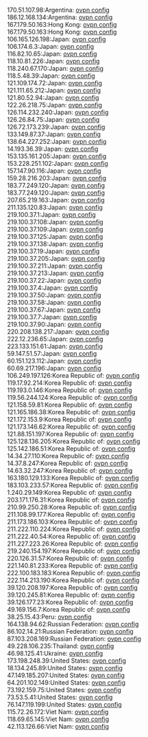 170.51.107.98:Argentina: [ovpn config](vpn/170_51_107_98.ovpn)  
186.12.168.134:Argentina: [ovpn config](vpn/186_12_168_134.ovpn)  
167.179.50.163:Hong Kong: [ovpn config](vpn/167_179_50_163.ovpn)  
167.179.50.163:Hong Kong: [ovpn config](vpn/167_179_50_163.ovpn)  
106.165.126.198:Japan: [ovpn config](vpn/106_165_126_198.ovpn)  
106.174.6.3:Japan: [ovpn config](vpn/106_174_6_3.ovpn)  
116.82.10.65:Japan: [ovpn config](vpn/116_82_10_65.ovpn)  
118.10.81.226:Japan: [ovpn config](vpn/118_10_81_226.ovpn)  
118.240.67.170:Japan: [ovpn config](vpn/118_240_67_170.ovpn)  
118.5.48.39:Japan: [ovpn config](vpn/118_5_48_39.ovpn)  
121.109.174.72:Japan: [ovpn config](vpn/121_109_174_72.ovpn)  
121.111.65.212:Japan: [ovpn config](vpn/121_111_65_212.ovpn)  
121.80.52.94:Japan: [ovpn config](vpn/121_80_52_94.ovpn)  
122.26.218.75:Japan: [ovpn config](vpn/122_26_218_75.ovpn)  
126.114.232.240:Japan: [ovpn config](vpn/126_114_232_240.ovpn)  
126.26.84.75:Japan: [ovpn config](vpn/126_26_84_75.ovpn)  
126.72.173.239:Japan: [ovpn config](vpn/126_72_173_239.ovpn)  
133.149.87.37:Japan: [ovpn config](vpn/133_149_87_37.ovpn)  
138.64.227.252:Japan: [ovpn config](vpn/138_64_227_252.ovpn)  
14.193.36.39:Japan: [ovpn config](vpn/14_193_36_39.ovpn)  
153.135.161.205:Japan: [ovpn config](vpn/153_135_161_205.ovpn)  
153.228.251.102:Japan: [ovpn config](vpn/153_228_251_102.ovpn)  
157.147.90.116:Japan: [ovpn config](vpn/157_147_90_116.ovpn)  
159.28.216.203:Japan: [ovpn config](vpn/159_28_216_203.ovpn)  
183.77.249.120:Japan: [ovpn config](vpn/183_77_249_120.ovpn)  
183.77.249.120:Japan: [ovpn config](vpn/183_77_249_120.ovpn)  
207.65.219.163:Japan: [ovpn config](vpn/207_65_219_163.ovpn)  
211.135.120.83:Japan: [ovpn config](vpn/211_135_120_83.ovpn)  
219.100.37.1:Japan: [ovpn config](vpn/219_100_37_1.ovpn)  
219.100.37.108:Japan: [ovpn config](vpn/219_100_37_108.ovpn)  
219.100.37.109:Japan: [ovpn config](vpn/219_100_37_109.ovpn)  
219.100.37.125:Japan: [ovpn config](vpn/219_100_37_125.ovpn)  
219.100.37.138:Japan: [ovpn config](vpn/219_100_37_138.ovpn)  
219.100.37.19:Japan: [ovpn config](vpn/219_100_37_19.ovpn)  
219.100.37.205:Japan: [ovpn config](vpn/219_100_37_205.ovpn)  
219.100.37.211:Japan: [ovpn config](vpn/219_100_37_211.ovpn)  
219.100.37.213:Japan: [ovpn config](vpn/219_100_37_213.ovpn)  
219.100.37.22:Japan: [ovpn config](vpn/219_100_37_22.ovpn)  
219.100.37.4:Japan: [ovpn config](vpn/219_100_37_4.ovpn)  
219.100.37.50:Japan: [ovpn config](vpn/219_100_37_50.ovpn)  
219.100.37.58:Japan: [ovpn config](vpn/219_100_37_58.ovpn)  
219.100.37.67:Japan: [ovpn config](vpn/219_100_37_67.ovpn)  
219.100.37.7:Japan: [ovpn config](vpn/219_100_37_7.ovpn)  
219.100.37.90:Japan: [ovpn config](vpn/219_100_37_90.ovpn)  
220.208.138.217:Japan: [ovpn config](vpn/220_208_138_217.ovpn)  
222.12.236.65:Japan: [ovpn config](vpn/222_12_236_65.ovpn)  
223.133.151.61:Japan: [ovpn config](vpn/223_133_151_61.ovpn)  
59.147.51.57:Japan: [ovpn config](vpn/59_147_51_57.ovpn)  
60.151.123.112:Japan: [ovpn config](vpn/60_151_123_112.ovpn)  
60.69.217.196:Japan: [ovpn config](vpn/60_69_217_196.ovpn)  
106.249.197.126:Korea Republic of: [ovpn config](vpn/106_249_197_126.ovpn)  
119.17.92.214:Korea Republic of: [ovpn config](vpn/119_17_92_214.ovpn)  
119.193.0.146:Korea Republic of: [ovpn config](vpn/119_193_0_146.ovpn)  
119.56.244.124:Korea Republic of: [ovpn config](vpn/119_56_244_124.ovpn)  
121.158.59.81:Korea Republic of: [ovpn config](vpn/121_158_59_81.ovpn)  
121.165.186.38:Korea Republic of: [ovpn config](vpn/121_165_186_38.ovpn)  
121.172.153.9:Korea Republic of: [ovpn config](vpn/121_172_153_9.ovpn)  
121.173.146.62:Korea Republic of: [ovpn config](vpn/121_173_146_62.ovpn)  
121.88.151.197:Korea Republic of: [ovpn config](vpn/121_88_151_197.ovpn)  
125.128.136.205:Korea Republic of: [ovpn config](vpn/125_128_136_205.ovpn)  
125.142.186.51:Korea Republic of: [ovpn config](vpn/125_142_186_51.ovpn)  
14.34.27.110:Korea Republic of: [ovpn config](vpn/14_34_27_110.ovpn)  
14.37.8.247:Korea Republic of: [ovpn config](vpn/14_37_8_247.ovpn)  
14.63.32.247:Korea Republic of: [ovpn config](vpn/14_63_32_247.ovpn)  
163.180.129.133:Korea Republic of: [ovpn config](vpn/163_180_129_133.ovpn)  
183.103.233.57:Korea Republic of: [ovpn config](vpn/183_103_233_57.ovpn)  
1.240.29.149:Korea Republic of: [ovpn config](vpn/1_240_29_149.ovpn)  
203.171.176.31:Korea Republic of: [ovpn config](vpn/203_171_176_31.ovpn)  
210.99.250.28:Korea Republic of: [ovpn config](vpn/210_99_250_28.ovpn)  
211.108.99.177:Korea Republic of: [ovpn config](vpn/211_108_99_177.ovpn)  
211.173.186.103:Korea Republic of: [ovpn config](vpn/211_173_186_103.ovpn)  
211.222.110.224:Korea Republic of: [ovpn config](vpn/211_222_110_224.ovpn)  
211.222.40.54:Korea Republic of: [ovpn config](vpn/211_222_40_54.ovpn)  
211.227.223.26:Korea Republic of: [ovpn config](vpn/211_227_223_26.ovpn)  
219.240.154.197:Korea Republic of: [ovpn config](vpn/219_240_154_197.ovpn)  
220.126.31.57:Korea Republic of: [ovpn config](vpn/220_126_31_57.ovpn)  
221.140.81.233:Korea Republic of: [ovpn config](vpn/221_140_81_233.ovpn)  
222.100.183.183:Korea Republic of: [ovpn config](vpn/222_100_183_183.ovpn)  
222.114.213.190:Korea Republic of: [ovpn config](vpn/222_114_213_190.ovpn)  
39.120.208.197:Korea Republic of: [ovpn config](vpn/39_120_208_197.ovpn)  
39.120.245.81:Korea Republic of: [ovpn config](vpn/39_120_245_81.ovpn)  
39.126.177.23:Korea Republic of: [ovpn config](vpn/39_126_177_23.ovpn)  
49.169.156.7:Korea Republic of: [ovpn config](vpn/49_169_156_7.ovpn)  
38.25.15.43:Peru: [ovpn config](vpn/38_25_15_43.ovpn)  
164.138.94.62:Russian Federation: [ovpn config](vpn/164_138_94_62.ovpn)  
86.102.14.21:Russian Federation: [ovpn config](vpn/86_102_14_21.ovpn)  
87.103.208.169:Russian Federation: [ovpn config](vpn/87_103_208_169.ovpn)  
49.228.106.235:Thailand: [ovpn config](vpn/49_228_106_235.ovpn)  
46.98.125.41:Ukraine: [ovpn config](vpn/46_98_125_41.ovpn)  
173.198.248.39:United States: [ovpn config](vpn/173_198_248_39.ovpn)  
18.134.245.89:United States: [ovpn config](vpn/18_134_245_89.ovpn)  
47.149.185.207:United States: [ovpn config](vpn/47_149_185_207.ovpn)  
64.201.102.149:United States: [ovpn config](vpn/64_201_102_149.ovpn)  
73.192.159.75:United States: [ovpn config](vpn/73_192_159_75.ovpn)  
73.53.5.41:United States: [ovpn config](vpn/73_53_5_41.ovpn)  
76.147.119.199:United States: [ovpn config](vpn/76_147_119_199.ovpn)  
115.72.26.172:Viet Nam: [ovpn config](vpn/115_72_26_172.ovpn)  
118.69.65.145:Viet Nam: [ovpn config](vpn/118_69_65_145.ovpn)  
42.113.126.66:Viet Nam: [ovpn config](vpn/42_113_126_66.ovpn)  
